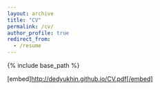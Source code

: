 ```yaml
---
layout: archive
title: "CV"
permalink: /cv/
author_profile: true
redirect_from:
  - /resume
---
```


{% include base_path %}

[embed]http://dedyukhin.github.io/CV.pdf[/embed]
